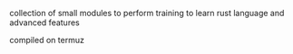 collection of small modules to perform
training to learn rust language
and advanced features

compiled on termuz
